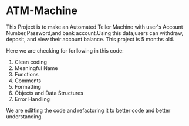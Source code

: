 # ATM-Machine
This Project is to make an Automated Teller Machine with user's Account Number,Password,and bank account.Using this data,users can withdraw, deposit, and view their account balance.
This project is 5 months old.

Here we are checking for forllowing in this code:
1. Clean coding
2. Meaningful Name
3. Functions
4. Comments
5. Formatting
6. Objects and Data Structures
7. Error Handling

We are editting the code and refactoring it to better code and better understanding.
